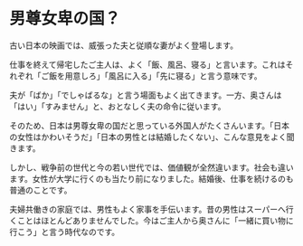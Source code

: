 ﻿# 男尊女卑の国？

古い日本の映画では、威張った夫と従順な妻がよく登場します。

仕事を終えて帰宅したご主人は、よく「飯、風呂、寝る」と言います。これはそれぞれ「ご飯を用意しろ」「風呂に入る」「先に寝る」と言う意味です。

夫が「ばか」「でしゃばるな」と言う場面もよく出てきます。一方、奥さんは「はい」「すみません」と、おとなしく夫の命令に従います。

そのため、日本は男尊女卑の国だと思っている外国人がたくさんいます。「日本の女性はかわいそうだ」「日本の男性とは結婚したくない」、こんな意見をよく聞きます。

しかし、戦争前の世代と今の若い世代では、価値観が全然違います。社会も違います。女性が大学に行くのも当たり前になりました。結婚後、仕事を続けるのも普通のことです。

夫婦共働きの家庭では、男性もよく家事を手伝います。昔の男性はスーパーへ行くことはほとんどありませんでした。今はご主人から奥さんに「一緒に買い物に行こう」と言う時代なのです。
